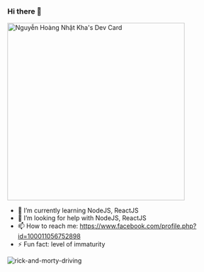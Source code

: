 ### Hi there 👋
<a href="https://app.daily.dev/rickynguyen"><img src="https://api.daily.dev/devcards/db3a96ebe574494cb9aa0541f8de05c7.png?r=66i" width="400" alt="Nguyễn Hoàng Nhật Kha's Dev Card"/></a>

- 🌱 I’m currently learning NodeJS, ReactJS
- 🤔 I’m looking for help with NodeJS, ReactJS
- 📫 How to reach me: https://www.facebook.com/profile.php?id=100011056752898
- ⚡ Fun fact: level of immaturity

![rick-and-morty-driving](https://github.com/Nhat-Kha/Nhat-Kha/assets/110881986/a91e9579-b8e8-4db2-8442-17a18f5345b8)
